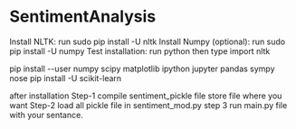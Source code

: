 # SentimentAnalysis
Install NLTK: run sudo pip install -U nltk
Install Numpy (optional): run sudo pip install -U numpy
Test installation: run python then type import nltk

pip install --user numpy scipy matplotlib ipython jupyter pandas sympy nose
pip install -U scikit-learn

after installation
Step-1
compile sentiment_pickle file store file where you want
Step-2
load all pickle file in sentiment_mod.py
step 3
run main.py file with your sentance.

